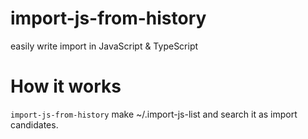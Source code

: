 # import-js-from-history

easily write import in JavaScript &amp; TypeScript

# How it works

`import-js-from-history` make ~/.import-js-list and search it as import candidates.
